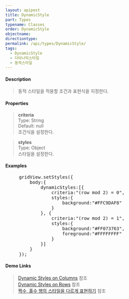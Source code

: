```yaml
---
layout: apipost
title: DynamicStyle
part: Types
typename: Classes
order: DynamicStyle
objectname: 
directiontype: 
permalink: /api/types/DynamicStyle/
tags:
  - DynamicStyle
  - 다아나믹스타일
  - 동적스타일
---
```


#### Description

> 동적 스타일을 적용할 조건과 표현식을 지정한다.

#### Properties

> **criteria**  
> Type: String   
> Default: null      
> 조건식을 설정한다.      

> **styles**  
> Type: Object  
> 스타일을 설정한다.      

#### Examples   

<pre class="prettyprint">
     gridView.setStyles({
         body:{
             dynamicStyles:[{
                 criteria:"(row mod 2) = 0",
                 styles:{
                     background:"#FFC9DAF8"
                 }
             }, {
                 criteria:"(row mod 2) = 1", 
                 styles:{
                     background:"#FF073763",
                     foreground:"#FFFFFFFF"
                 }
             }]
         }
     });
</pre>

#### Demo Links

> [Dynamic Styles on Columns](http://demo.realgrid.com/Demo/DynamicStylesColumn) 참조    
> [Dynamic Styles on Rows](http://demo.realgrid.com/Demo/DynamicStylesRow) 참조   
> [짝수, 홀수 행의 스타일을 다르게 표현하기](http://help.realgrid.com/tutorial/c3/) 참조  
 
